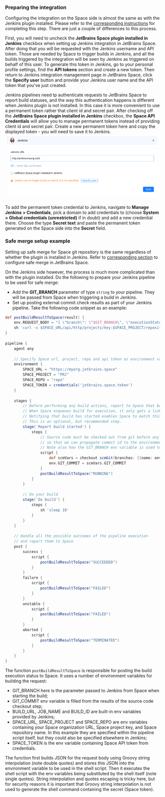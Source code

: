 ### Preparing the integration

Configuring the integration on the Space side is almost the same as with the Jenkins plugin installed.
Please refer to the [corresponding instructions](../README.md#enable-jenkins-integration-in-space) for completing this step.
There are just a couple of differences to this process.

First, you will need to uncheck the **JetBrains Space plugin installed in Jenkins** checkbox when setting up Jenkins integration in JetBrains Space.
After doing that you will be requested with the Jenkins username and API token. Those are needed by Space to trigger builds in Jenkins, and all the builds triggered
by the integration will be seen by Jenkins as triggered on behalf of this user. To generate this token in Jenkins, go to your personal profile settings,
find the **API tokens** section and create a new token. Then return to Jenkins integration management page in JetBrains Space,
click the **Specify user** button and provide your Jenkins user name and the API token that you've just created.

Jenkins pipelines need tp authenticate requests to JetBrains Space to report build statuses, and the way this authentication happens is different when Jenkins plugin is not installed.
In this case it is more convenient to use a permanent token rather that client id and secret pair.
After checking off the **JetBrains Space plugin installed in Jenkins** checkbox, the **Space API Credentials** will allow you to manage permanent tokens
instead of providing client id and secret pair. Create a new permanent token here and copy the displayed token - you will need to save it to Jenkins.
![Configuring integration on Space side without Jenkins plugin](images/no-plugin.png)

To add the permanent token credential to Jenkins, navigate to **Manage Jenkins > Credentials**, pick a domain to add credentials to
(choose **System > Global credentials (unrestricted)** if in doubt) and add a new credential there.
Choose the type **Secret text** and paste the permanent token generated on the Space side into the **Secret** field.

### Safe merge setup example

Setting up safe merge for Space git repository is the same regardless of whether the plugin is installed in Jenkins.
Refer to [corresponding section](../README.md#using-jenkins-builds-for-safe-merge) to configure safe merge in JetBrains Space. 

On the Jenkins side however, the process is much more complicated than with the plugin installed. Do the following to prepare your Jenkins pipeline to be used for safe merge:
* Add the **GIT_BRANCH** parameter of type `string` to your pipeline. They will be passed from Space when triggering a build in Jenkins.
* Set up posting external commit check results as part of your Jenkins pipeline. Take the following code snippet as an example:

```groovy
def postBuildResultToSpace(result) {
    env.REQUEST_BODY = "{ \"branch\": \"$GIT_BRANCH\", \"executionStatus\": \"$result\", \"url\": \"$BUILD_URL\", \"externalServiceName\": \"Jenkins\", \"taskName\": \"$JOB_NAME\", \"taskId\": \"$JOB_NAME\", \"taskBuildId\": \"build-$BUILD_ID\" }"
    sh 'curl -s $SPACE_URL/api/http/projects/key:$SPACE_PROJECT/repositories/$SPACE_REPO/revisions/$GIT_COMMIT/external-checks -d \"$REQUEST_BODY\" -H \"Authorization: Bearer $SPACE_TOKEN\" -H \"Accept: application/json\" -H \"Content-Type: application/json\"'
}

pipeline {
    agent any

    // Specify Space url, project, repo and api token as environment variables for using in pipeline steps
    environment {
        SPACE_URL = "https://myorg.jetbrains.space"
        SPACE_PROJECT = "PRJ"
        SPACE_REPO = "repo"
        SPACE_TOKEN = credentials('jetbrains.space.token')
    }

    stages {
        // Before performing any build actions, report to Space that build has started.
        // When Space enqueues build for execution, it only gets a link to created queue item as a result.
        // Notifying that build has started enables Space to match this queue item with a started build instance.
        // This is an optional, but recommended step.
        stage('Report build started') {
            steps {
                // Source code must be checked out from git before any build status can be reported
                // so that we can propagate commit id to the environment variable to be used for reporting build status.
                // Note also how the GIT_BRANCH env variable is used to specify refspec to fetch as well as branch name to check out from git.
                script {
                    def scmVars = checkout scmGit(branches: [[name: env.GIT_BRANCH]], extensions: [], userRemoteConfigs: [[credentialsId: 'ssh-creds-for-space', refspec: "+${env.GIT_BRANCH}:${env.GIT_BRANCH}", url: "ssh://git@git.jetbrains.space/myorg/${env.SPACE_PROJECT}/${env.SPACE_REPO}.git"]])
                    env.GIT_COMMIT = scmVars.GIT_COMMIT
                }
                postBuildResultToSpace("RUNNING")
            }
        }

        // Do your build
        stage('Do build') {
            steps {
                sh 'sleep 10'
            }
        }
    }

    // Handle all the possible outcomes of the pipeline execution
    // and report them to Space
    post {
        success {
            script {
                postBuildResultToSpace("SUCCEEDED")
            }
        }
        failure {
            script {
                postBuildResultToSpace("FAILED")
            }
        }
        unstable {
            script {
                postBuildResultToSpace("FAILED")
            }
        }
        aborted {
            script {
                postBuildResultToSpace("TERMINATED")
            }
        }
    }
}
```

The function `postBuildResultToSpace` is responsible for posting the build execution status to Space. It uses a number of environment variables for building the request:

- GIT_BRANCH here is the parameter passed to Jenkins from Space when starting the build;
- GIT_COMMIT env variable is filled from the results of the source code checkout step;
- BUILD_URL, JOB_NAME and BUILD_ID are built-in env variables provided by Jenkins;
- SPACE_URL, SPACE_PROJECT and SPACE_REPO are env variables containing your Space organization URL, Space project key, and Space repository name. In this example they are specified within the pipeline script itself, but they could also be specified elsewhere in Jenkins;
- SPACE_TOKEN is the env variable containing Space API token from credentials.

The function first builds JSON for the request body using Groovy string interpolation (note double quotes) and stores this JSON into the environment variable to be used in the shell script. Then it executes the shell script with the env variables being substituted by the shell itself (note single quotes). String interpolation and quotes escaping is tricky here, but for security reasons it is important that Groovy string interpolation is not used to generate the shell command containing the secret (Space token).
